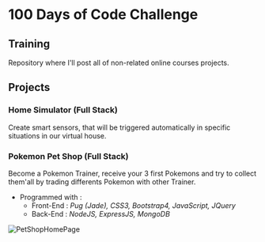 # 100 Days of Code Challenge

## Training

Repository where I'll post all of non-related online courses projects.

## Projects

### Home Simulator (Full Stack)

Create smart sensors, that will be triggered automatically in specific situations in our virtual house.

### Pokemon Pet Shop (Full Stack)  

Become a Pokemon Trainer, receive your 3 first Pokemons and try to collect them'all by trading differents Pokemon with other Trainer.

- Programmed with :
  - Front-End : *Pug (Jade), CSS3, Bootstrap4, JavaScript, JQuery*
  - Back-End : *NodeJS, ExpressJS, MongoDB*

![PetShopHomePage](Projects/img/pokemon-log.gif)
